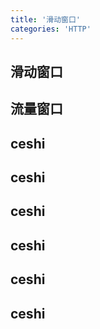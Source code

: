 ```yaml
---
title: '滑动窗口'
categories: 'HTTP'
---
```


## 滑动窗口
## 流量窗口
## ceshi
## ceshi
## ceshi
## ceshi
## ceshi
## ceshi